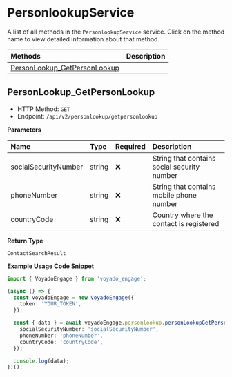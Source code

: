 # PersonlookupService

A list of all methods in the `PersonlookupService` service. Click on the method name to view detailed information about that method.

| Methods                                                       | Description |
| :------------------------------------------------------------ | :---------- |
| [PersonLookup_GetPersonLookup](#personlookup_getpersonlookup) |             |

## PersonLookup_GetPersonLookup

- HTTP Method: `GET`
- Endpoint: `/api/v2/personlookup/getpersonlookup`

**Parameters**

| Name                 | Type   | Required | Description                                 |
| :------------------- | :----- | :------- | :------------------------------------------ |
| socialSecurityNumber | string | ❌       | String that contains social security number |
| phoneNumber          | string | ❌       | String that contains mobile phone number    |
| countryCode          | string | ❌       | Country where the contact is registered     |

**Return Type**

`ContactSearchResult`

**Example Usage Code Snippet**

```typescript
import { VoyadoEngage } from 'voyado_engage';

(async () => {
  const voyadoEngage = new VoyadoEngage({
    token: 'YOUR_TOKEN',
  });

  const { data } = await voyadoEngage.personlookup.personLookupGetPersonLookup({
    socialSecurityNumber: 'socialSecurityNumber',
    phoneNumber: 'phoneNumber',
    countryCode: 'countryCode',
  });

  console.log(data);
})();
```
